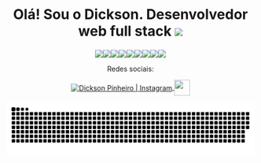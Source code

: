 <h1 align="center"> Olá! Sou o Dickson. Desenvolvedor web full stack <img src="https://media.giphy.com/media/hvRJCLFzcasrR4ia7z/giphy.gif" width="35"></h1>

<div align="center">
</div>
<div align="center">
<img align="center" src="https://img.shields.io/badge/React-20232A?style=for-the-badge&logo=react&logoColor=61DAFB"><img 
 align="center" src="https://img.shields.io/badge/Node.js-339933?style=for-the-badge&logo=nodedotjs&logoColor=white"><img
 align="center" src="https://img.shields.io/badge/JavaScript-323330?style=for-the-badge&logo=javascript&logoColor=F7DF1E"><img
 align="center" src="https://img.shields.io/badge/json-5E5C5C?style=for-the-badge&logo=json&logoColor=white"><img
 align="center" src="https://img.shields.io/badge/MySQL-005C84?style=for-the-badge&logo=mysql&logoColor=white"><img
 align="center" src="https://img.shields.io/badge/MongoDB-4EA94B?style=for-the-badge&logo=mongodb&logoColor=white"><img
 align="center" src="https://img.shields.io/badge/PostgreSQL-316192?style=for-the-badge&logo=postgresql&logoColor=white"><img
 align="center" src="https://img.shields.io/badge/CSS3-1572B6?style=for-the-badge&logo=css3&logoColor=white"><img
 align="center" src="https://img.shields.io/badge/nestjs-E0234E?style=for-the-badge&logo=nestjs&logoColor=whit">
</div>
<div align="center">
    <p>Redes sociais: </p>
<a href="https://www.instagram.com/dicksonpinheiro/">
  <img align="center" alt="Dickson Pinheiro | Instagram" width="32" heigth="32" src="https://cdn.simpleicons.org/instagram" />
</a>
<a href="https://www.linkedin.com/in/dickson-medeiros/">
 <img align="center" height="32" width="32" src="https://cdn.simpleicons.org/Linkedin" />
</a>
 
  ![github contribution grid snake animation](https://raw.githubusercontent.com/Dickson-Pinheiro/Dickson-Pinheiro/output/github-contribution-grid-snake-dark.svg)
  
</div>
